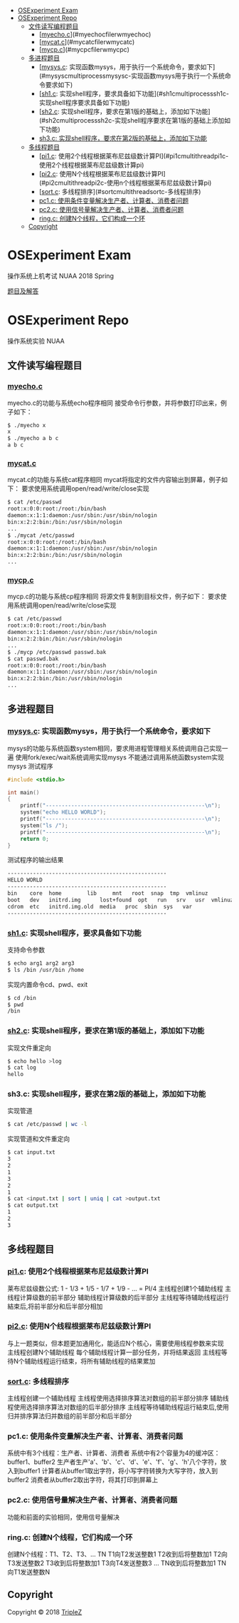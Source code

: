 <!-- TOC -->

- [OSExperiment Exam](#osexperiment-exam)
- [OSExperiment Repo](#osexperiment-repo)
    - [文件读写编程题目](#文件读写编程题目)
        - [[myecho.c](FileRW/myecho.c)](#myechocfilerwmyechoc)
        - [[mycat.c](FileRW/mycat.c)](#mycatcfilerwmycatc)
        - [[mycp.c](FileRW/mycp.c)](#mycpcfilerwmycpc)
    - [多进程题目](#多进程题目)
        - [[mysys.c](MultiProcess/mysys.c): 实现函数mysys，用于执行一个系统命令，要求如下](#mysyscmultiprocessmysysc-实现函数mysys用于执行一个系统命令要求如下)
        - [[sh1.c](MultiProcess/sh1.c): 实现shell程序，要求具备如下功能](#sh1cmultiprocesssh1c-实现shell程序要求具备如下功能)
        - [[sh2.c](MultiProcess/sh2.c): 实现shell程序，要求在第1版的基础上，添加如下功能](#sh2cmultiprocesssh2c-实现shell程序要求在第1版的基础上添加如下功能)
        - [sh3.c: 实现shell程序，要求在第2版的基础上，添加如下功能](#sh3c-实现shell程序要求在第2版的基础上添加如下功能)
    - [多线程题目](#多线程题目)
        - [[pi1.c](MultiThread/pi1.c): 使用2个线程根据莱布尼兹级数计算PI](#pi1cmultithreadpi1c-使用2个线程根据莱布尼兹级数计算pi)
        - [[pi2.c](MultiThread/pi2.c): 使用N个线程根据莱布尼兹级数计算PI](#pi2cmultithreadpi2c-使用n个线程根据莱布尼兹级数计算pi)
        - [[sort.c](MultiThread/sort.c): 多线程排序](#sortcmultithreadsortc-多线程排序)
        - [pc1.c: 使用条件变量解决生产者、计算者、消费者问题](#pc1c-使用条件变量解决生产者计算者消费者问题)
        - [pc2.c: 使用信号量解决生产者、计算者、消费者问题](#pc2c-使用信号量解决生产者计算者消费者问题)
        - [ring.c: 创建N个线程，它们构成一个环](#ringc-创建n个线程它们构成一个环)
    - [Copyright](#copyright)

<!-- /TOC -->

# OSExperiment Exam

操作系统上机考试 NUAA 2018 Spring

[题目及解答](Exam/README.md)

# OSExperiment Repo

操作系统实验 NUAA


## 文件读写编程题目

### [myecho.c](FileRW/myecho.c)

myecho.c的功能与系统echo程序相同
接受命令行参数，并将参数打印出来，例子如下：

```bash
$ ./myecho x
x
$ ./myecho a b c
a b c
```

### [mycat.c](FileRW/mycat.c)

mycat.c的功能与系统cat程序相同
mycat将指定的文件内容输出到屏幕，例子如下：
要求使用系统调用open/read/write/close实现

```bash
$ cat /etc/passwd
root:x:0:0:root:/root:/bin/bash
daemon:x:1:1:daemon:/usr/sbin:/usr/sbin/nologin
bin:x:2:2:bin:/bin:/usr/sbin/nologin
...
$ ./mycat /etc/passwd
root:x:0:0:root:/root:/bin/bash
daemon:x:1:1:daemon:/usr/sbin:/usr/sbin/nologin
bin:x:2:2:bin:/bin:/usr/sbin/nologin
...
```

### [mycp.c](FileRW/mycp.c)

mycp.c的功能与系统cp程序相同
将源文件复制到目标文件，例子如下：
要求使用系统调用open/read/write/close实现

```bash
$ cat /etc/passwd
root:x:0:0:root:/root:/bin/bash
daemon:x:1:1:daemon:/usr/sbin:/usr/sbin/nologin
bin:x:2:2:bin:/bin:/usr/sbin/nologin
...
$ ./mycp /etc/passwd passwd.bak
$ cat passwd.bak
root:x:0:0:root:/root:/bin/bash
daemon:x:1:1:daemon:/usr/sbin:/usr/sbin/nologin
bin:x:2:2:bin:/bin:/usr/sbin/nologin
...
```

## 多进程题目

### [mysys.c](MultiProcess/mysys.c): 实现函数mysys，用于执行一个系统命令，要求如下

mysys的功能与系统函数system相同，要求用进程管理相关系统调用自己实现一遍
使用fork/exec/wait系统调用实现mysys
不能通过调用系统函数system实现mysys
测试程序

```c
#include <stdio.h>

int main()
{
    printf("--------------------------------------------------\n");
    system("echo HELLO WORLD");
    printf("--------------------------------------------------\n");
    system("ls /");
    printf("--------------------------------------------------\n");
    return 0;
}
```

测试程序的输出结果

```bash
--------------------------------------------------
HELLO WORLD
--------------------------------------------------
bin    core  home	     lib	 mnt   root  snap  tmp	vmlinuz
boot   dev   initrd.img      lost+found  opt   run   srv   usr	vmlinuz.old
cdrom  etc   initrd.img.old  media	 proc  sbin  sys   var
--------------------------------------------------
```

### [sh1.c](MultiProcess/sh1.c): 实现shell程序，要求具备如下功能

支持命令参数
```bash
$ echo arg1 arg2 arg3
$ ls /bin /usr/bin /home
```
实现内置命令cd、pwd、exit
```bash
$ cd /bin
$ pwd
/bin
```

### [sh2.c](MultiProcess/sh2.c): 实现shell程序，要求在第1版的基础上，添加如下功能
实现文件重定向
```bash
$ echo hello >log
$ cat log
hello
```

### sh3.c: 实现shell程序，要求在第2版的基础上，添加如下功能
实现管道
```bash
$ cat /etc/passwd | wc -l
```
实现管道和文件重定向
```bash
$ cat input.txt
3
2
1
3
2
1
$ cat <input.txt | sort | uniq | cat >output.txt
$ cat output.txt
1
2
3
```

## 多线程题目

### [pi1.c](MultiThread/pi1.c): 使用2个线程根据莱布尼兹级数计算PI

莱布尼兹级数公式: 1 - 1/3 + 1/5 - 1/7 + 1/9 - ... = PI/4
主线程创建1个辅助线程
主线程计算级数的前半部分
辅助线程计算级数的后半部分
主线程等待辅助线程运行結束后,将前半部分和后半部分相加

### [pi2.c](MultiThread/pi2.c): 使用N个线程根据莱布尼兹级数计算PI

与上一题类似，但本题更加通用化，能适应N个核心，需要使用线程参数来实现
主线程创建N个辅助线程
每个辅助线程计算一部分任务，并将结果返回
主线程等待N个辅助线程运行结束，将所有辅助线程的结果累加

### [sort.c](MultiThread/sort.c): 多线程排序

主线程创建一个辅助线程
主线程使用选择排序算法对数组的前半部分排序
辅助线程使用选择排序算法对数组的后半部分排序
主线程等待辅助线程运行結束后,使用归并排序算法归并数组的前半部分和后半部分

### pc1.c: 使用条件变量解决生产者、计算者、消费者问题

系统中有3个线程：生产者、计算者、消费者
系统中有2个容量为4的缓冲区：buffer1、buffer2
生产者生产'a'、'b'、'c'、‘d'、'e'、'f'、'g'、'h'八个字符，放入到buffer1
计算者从buffer1取出字符，将小写字符转换为大写字符，放入到buffer2
消费者从buffer2取出字符，将其打印到屏幕上

### pc2.c: 使用信号量解决生产者、计算者、消费者问题

功能和前面的实验相同，使用信号量解决

### ring.c: 创建N个线程，它们构成一个环
创建N个线程：T1、T2、T3、… TN
T1向T2发送整数1
T2收到后将整数加1
T2向T3发送整数2
T3收到后将整数加1
T3向T4发送整数3
…
TN收到后将整数加1
TN向T1发送整数N

## Copyright

Copyright &copy; 2018 [TripleZ](https://github.com/Triple-Z)

